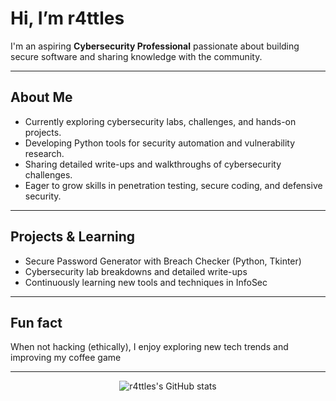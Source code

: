 # Hi, I’m r4ttles

I'm an aspiring **Cybersecurity Professional** passionate about building secure software and sharing knowledge with the community.

---

## About Me
- Currently exploring cybersecurity labs, challenges, and hands-on projects.
- Developing Python tools for security automation and vulnerability research.
- Sharing detailed write-ups and walkthroughs of cybersecurity challenges.
- Eager to grow skills in penetration testing, secure coding, and defensive security.

---

## Projects & Learning
-  Secure Password Generator with Breach Checker (Python, Tkinter)
-  Cybersecurity lab breakdowns and detailed write-ups
-  Continuously learning new tools and techniques in InfoSec

---

## Fun fact
When not hacking (ethically), I enjoy exploring new tech trends and improving my coffee game

---

<p align="center">
  <img src="https://github-readme-stats.vercel.app/api?username=Rattl-s&show_icons=true&theme=radical" alt="r4ttles's GitHub stats" />
</p>
